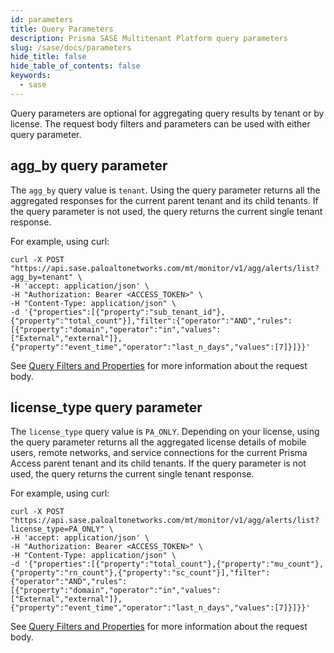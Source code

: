 ```yaml
---
id: parameters
title: Query Parameters
description: Prisma SASE Multitenant Platform query parameters
slug: /sase/docs/parameters
hide_title: false
hide_table_of_contents: false
keywords:
  - sase
---
```


Query parameters are optional for aggregating query results by tenant or by license. The request body filters and parameters can be used with either query parameter.

## agg_by query parameter

The `agg_by` query value is `tenant`. Using the query parameter returns all the aggregated responses for the current parent tenant and its child tenants. If the query parameter is not used, the query returns the current single tenant response.

For example, using curl:

    curl -X POST "https://api.sase.paloaltonetworks.com/mt/monitor/v1/agg/alerts/list?agg_by=tenant" \
    -H 'accept: application/json' \
    -H "Authorization: Bearer <ACCESS_TOKEN>" \
    -H "Content-Type: application/json" \
    -d '{"properties":[{"property":"sub_tenant_id"},{"property":"total_count"}],"filter":{"operator":"AND","rules":[{"property":"domain","operator":"in","values":["External","external"]},{"property":"event_time","operator":"last_n_days","values":[7]}]}}'

See [Query Filters and Properties](/sase/docs/filters) for more information about the request body.

## license_type query parameter

The `license_type` query value is `PA_ONLY`. Depending on your license, using the query parameter
returns all the aggregated license details of mobile users, remote networks, and service connections
for the current Prisma Access parent tenant and its child tenants. If the query parameter is not
used, the query returns the current single tenant response.

For example, using curl:

    curl -X POST "https://api.sase.paloaltonetworks.com/mt/monitor/v1/agg/alerts/list?license_type=PA_ONLY" \
    -H 'accept: application/json' \
    -H "Authorization: Bearer <ACCESS_TOKEN>" \
    -H "Content-Type: application/json" \
    -d '{"properties":[{"property":"total_count"},{"property":"mu_count"},{"property":"rn_count"},{"property":"sc_count"}],"filter":{"operator":"AND","rules":[{"property":"domain","operator":"in","values":["External","external"]},{"property":"event_time","operator":"last_n_days","values":[7]}]}}'

See [Query Filters and Properties](/sase/docs/filters) for more information about the request body.
